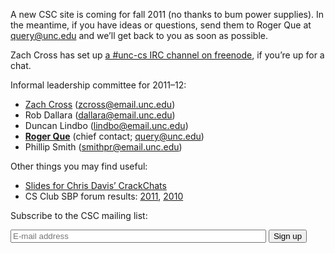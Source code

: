 A new CSC site is coming for fall 2011 (no thanks to bum power supplies).
In the meantime, if you have ideas or questions, send them to Roger Que at
<query@unc.edu> and we’ll get back to you as soon as possible.

Zach Cross has set up [a #unc-cs IRC channel on 
freenode](irc://irc.freenode.net/unc-cs), if you’re up for a chat.

Informal leadership committee for 2011–12:

* [Zach Cross](http://www.unc.edu/~zcross/) (<zcross@email.unc.edu>)
* Rob Dallara (<dallara@email.unc.edu>)
* Duncan Lindbo (<lindbo@email.unc.edu>)
* **[Roger Que](http://www.unc.edu/~alerante/)** (chief contact; <query@unc.edu>)
* Phillip Smith (<smithpr@email.unc.edu>)

Other things you may find useful:

* [Slides for Chris Davis’ CrackChats](crackchat/)
* CS Club SBP forum results:
    [2011](http://www.unc.edu/~zhoum/csclub_sbpforum_2011.html),
    [2010](forum-2010.txt)

Subscribe to the CSC mailing list:

<form action="http://lists.unc.edu/subscribe/subscribe.tml" method="post">
<p>
<input type="email" name="email" placeholder="E-mail address" size="48" />
<input type="hidden" name="list" value="csclub" />
<input type="hidden" name="confirm" value="one" />
<input type="hidden" name="showconfirm" value="T" />
<input type="hidden" name="url" value="http://csclub.cs.unc.edu/" />
<input type="submit" value="Sign up" />
</p>
</form>
